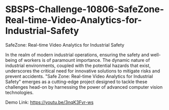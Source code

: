 # SBSPS-Challenge-10806-SafeZone-Real-time-Video-Analytics-for-Industrial-Safety


SafeZone: Real-time Video Analytics for Industrial Safety


In the realm of modern industrial operations, ensuring the safety and well-being of workers is of paramount importance.
The dynamic nature of industrial environments, coupled with the potential hazards that exist, underscores the critical need for innovative solutions to mitigate risks and prevent accidents. 
"Safe Zone: Real-time Video Analytics for Industrial Safety" emerges as a cutting-edge project designed to tackle these challenges head-on by harnessing the power of advanced computer vision technologies.




Demo Link: https://youtu.be/3nqK3Fvr-ws

